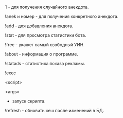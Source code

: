 1 - для получения случайного анекдота.

!anek и номер - для получения конкретного анекдота.

!add - для добавления анекдота.

!stat - для просмотра статистики бота.

!free - укажет самый свободный УИН.

!about - информация о программе.

!statads - статистика показа рекламы.

!exec 

&lt;script&gt;

 

&lt;args&gt;

 - запуск скрипта.

!refresh - обновить кеш после изменений в БД.
